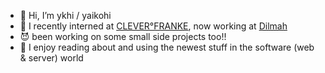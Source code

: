 - 👋 Hi, I’m ykhi / yaikohi
- 🌱 I recently interned at [CLEVER°FRANKE](https://www.cleverfranke.com/), now working at [Dilmah](https://www.dilmahtea.nl/)
- 😈 been working on some small side projects too!!
- 👄 I enjoy reading about and using the newest stuff in the software (web & server) world 
